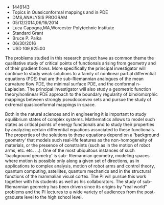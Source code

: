 
* 1449143
* Topics in Quasiconformal mappings and in PDE
* DMS,ANALYSIS PROGRAM
* 05/12/2014,06/16/2014
* Luca Capogna,MA,Worcester Polytechnic Institute
* Standard Grant
* Bruce P. Palka
* 06/30/2016
* USD 109,925.00

The problems studied in this research project have as common theme the
qualitative study of critical points of functionals arising from geometry and of
their gradient flows. More specifically the principal investigator will continue
to study weak solutions to a family of nonlinear partial differential equations
(PDE) that are the sub-Riemannian analogues of the mean curvature flow PDE, the
minimal surface PDE, and the conformal n-Laplacian. The principal investigator
will also study a geometric function theory/nonlinear PDE approach to the
boundary regularity of biholomorphic mappings between strongly pseudoconvex sets
and pursue the study of extremal quasiconformal mappings in space.

Both in the natural sciences and in engineering it is important to study
equilibrium states of complex systems. Mathematics allows to model such states
as critical points of energy functionals and to study their properties by
analyzing certain differential equations associated to these functionals. The
properties of the solutions to these equations depend on a 'background geometry'
that models such real-life features as the non-homogeneity of materials, or the
presence of constraints (such as in the motion of robot arms, etc. etc. ...).
One of the most ubiquitous instances of such 'background geometry' is sub-
Riemannian geometry, modeling spaces where motion is possible only along a given
set of directions, as in applications to complex analysis, motion of robot arms
and control theory, quantum computing, satellites, quantum mechanics and in the
structural functions of the mammalian visual cortex. The PI will pursue this
work together with his students as well as his collaborators. The study of sub-
Riemannian geometry has been driven since its origins by "real world" problems
and the PI lectures to a wide variety of audiences from the post-graduate level
to the high school level.
